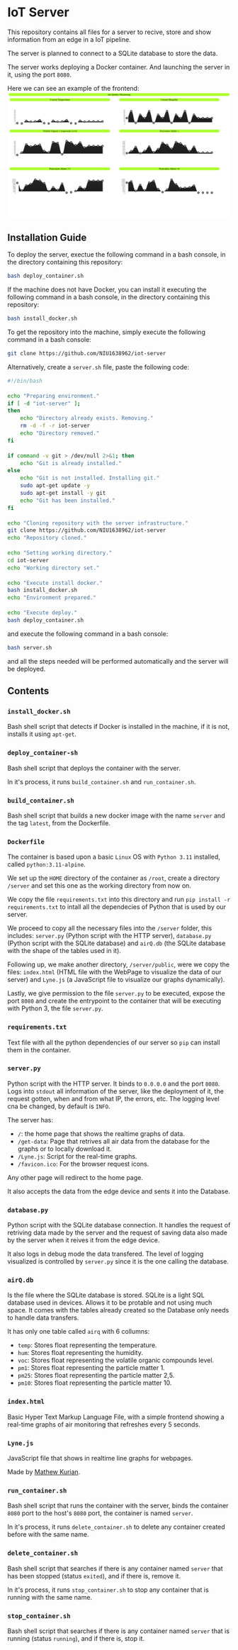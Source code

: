 # IoT Server
This repository contains all files for a server to recive, store and show information from an edge in a IoT pipeline. 

The server is planned to connect to a SQLite database to store the data.

The server works deploying a Docker container. And launching the server in it, using the port `8080`.

Here we can see an example of the frontend:
![Image of the front end of the WebPage provided by the server](images/frontend.png)

## Installation Guide
To deploy the server, exectue the following command in a bash console, in the directory containing this repository:

````bash
bash deploy_container.sh
````

If the machine does not have Docker, you can install it executing the following command in a bash console, in the directory containing this repository:

````bash
bash install_docker.sh
````

To get the repository into the machine, simply execute the following command in a bash console:

````bash
git clone https://github.com/NIU1638962/iot-server
````

Alternatively, create a `server.sh` file, paste the following code:

````bash
#!/bin/bash

echo "Preparing environment."
if [ -d "iot-server" ];
then
    echo "Directory already exists. Removing."
    rm -d -f -r iot-server
    echo "Directory removed."
fi

if command -v git > /dev/null 2>&1; then
    echo "Git is already installed."
else
    echo "Git is not installed. Installing git."
    sudo apt-get update -y
    sudo apt-get install -y git
    echo "Git has been installed."
fi

echo "Cloning repository with the server infrastructure."
git clone https://github.com/NIU1638962/iot-server
echo "Repository cloned."

echo "Setting working directory."
cd iot-server
echo "Working directory set."

echo "Execute install docker."
bash install_docker.sh
echo "Environment prepared."

echo "Execute deploy."
bash deploy_container.sh
````

and execute the following command in a bash console:

````bash
bash server.sh
````

and all the steps needed will be performed automatically and the server will be deployed.

## Contents
### `install_docker.sh`
Bash shell script that detects if Docker is installed in the machine, if it is not, installs it using `apt-get`.

### `deploy_container-sh`
Bash shell script that deploys the container with the server. 

In it's process, it runs `build_container.sh` and `run_container.sh`.

### `build_container.sh`
Bash shell script that builds a new docker image with the name `server` and the tag `latest`, from the Dockerfile.

### `Dockerfile`
The container is based upon a basic `Linux` OS with `Python 3.11` installed, called `python:3.11-alpine`.

We set up the `HOME` directory of the container as `/root`, create a directory `/server` and set this one as the working directory from now on.

We copy the file `requirements.txt` into this directory and run `pip install -r requirements.txt` to intall all the dependecies of Python that is used by our server.

We proceed to copy all the necessary files into the `/server` folder, this includes: `server.py` (Python script with the HTTP server), `database.py` (Python script with the SQLite database) and `airQ.db` (the SQLite database with the shape of the tables used in it).

Following up, we make another directory, `/server/public`, were we copy the files: `index.html` (HTML file with the WebPage to visualize the data of our server) and `Lyne.js` (a JavaScript file to visualize our graphs dynamically).

Lastly, we give permission to the file `server.py` to be executed, expose the port `8080` and create the entrypoint to the container that will be executing with Python 3, the file `server.py`.

### `requirements.txt`
Text file with all the python dependencies of our server so `pip` can install them in the container.

### `server.py`
Python script with the HTTP server. It binds to `0.0.0.0` and the port `8080`. Logs into `stdout` all information of the server, like the deployment of it, the request gotten, when and from what IP, the errors, etc. The logging level cna be changed, by default is `INFO`.

The server has:
 - `/`: the home page that shows the realtime graphs of data. 
 - `/get-data`: Page that retrives all air data from the database for the graphs or to locally download it.
 - `/Lyne.js`: Script for the real-time graphs.
 - `/favicon.ico`: For the browser request icons.

Any other page will redirect to the home page.

It also accepts the data from the edge device and sents it into the Database.

### `database.py`
Python script with the SQLite database connection. It handles the request of retriving data made by the server and the request of saving data also made by the server when it reives it from the edge device.

It also logs in debug mode the data transfered. The level of logging visualized is controlled by `server.py` since it is the one calling the database.

### `airQ.db`
Is the file where the SQLite database is stored. SQLite is a light SQL database used in devices. Allows it to be protable and not using much space. It comes with the tables already created so the Database only needs to handle data transfers.

It has only one table called `airq` with 6 collumns:
- `temp`: Stores float representing the temperature.
- `hum`: Stores float representing the humidity.
- `voc`: Stores float representing the volatile organic compounds level.
- `pm1`: Stores float representing the particle matter 1.
- `pm25`: Stores float representing the particle matter 2,5.
- `pm10`: Stores float representing the particle matter 10.

### `index.html`
Basic Hyper Text Markup Language File, with a simple frontend showing a real-time graphs of air monitoring that refreshes every 5 seconds.

### `Lyne.js`
JavaScript file that shows in realtime line graphs for webpages.

Made by [Mathew Kurian](https://github.com/mathew-kurian/Lyne.js).

### `run_container.sh`
Bash shell script that runs the container with the server, binds the container `8080` port to the host's `8080` port, the container is named `server`. 

In it's process, it runs `delete_container.sh` to delete any container created before with the same name.

### `delete_container.sh`
Bash shell script that searches if there is any container named `server` that has been stopped (status `exited`), and if there is, remove it.

In it's process, it runs `stop_container.sh` to stop any container that is running with the same name.

### `stop_container.sh`
Bash shell script that searches if there is any container named `server` that is running (status `running`), and if there is, stop it.